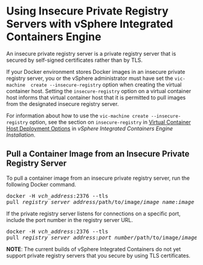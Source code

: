# Using Insecure Private Registry Servers with vSphere Integrated Containers Engine #

An insecure private registry server is a private registry server that is secured by self-signed certificates rather than by TLS.

If your Docker environment stores Docker images in an insecure private registry server, you or the vSphere administrator must have set the `vic-machine  create --insecure-registry` option when creating the virtual container host. Setting the `insecure-registry` option on a virtual container host informs that virtual container host that it is permitted to pull images from the designated insecure registry server. 

For information about how to use the `vic-machine create --insecure-registry` option, see the section on `insecure-registry` in [Virtual Container Host Deployment Options](../vic_installation/vch_installer_options.html#registry) in *vSphere Integrated Containers Engine Installation*. 

## Pull a Container Image from an Insecure Private Registry Server ##

To pull a container image from an insecure private registry server, run the following Docker command. 
<pre>docker -H <i>vch_address</i>:2376 --tls 
pull <i>registry_server_address</i>/path/to/image/<i>image_name</i>:<i>image_version</i></pre>

If the private registry server listens for connections on a specific port, include the port number in the registry server URL.

<pre>docker -H <i>vch_address</i>:2376 --tls 
pull <i>registry_server_address</i>:<i>port_number</i>/path/to/image/<i>image_name</i>:<i>image_version</i></pre>

**NOTE**: The current builds of vSphere Integrated Containers do not yet support private registry servers that you secure by using TLS certificates.
